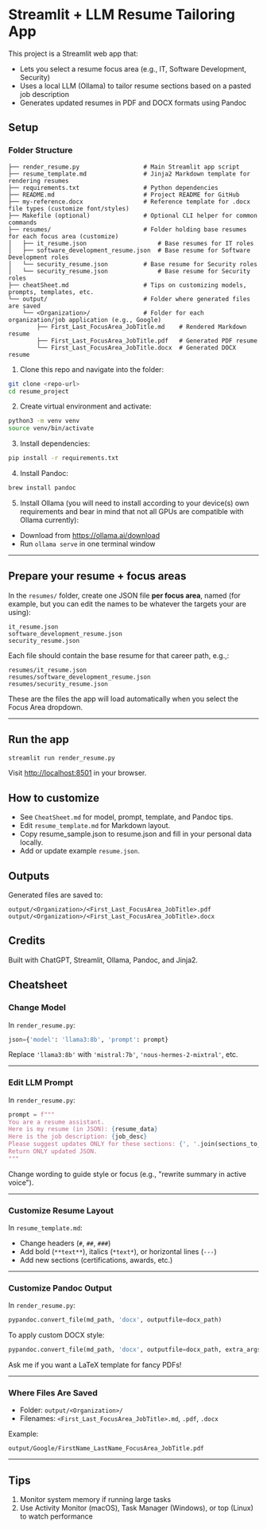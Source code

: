 # Streamlit + LLM Resume Tailoring App

This project is a Streamlit web app that:
- Lets you select a resume focus area (e.g., IT, Software Development, Security)
- Uses a local LLM (Ollama) to tailor resume sections based on a pasted job description
- Generates updated resumes in PDF and DOCX formats using Pandoc

## Setup
### Folder Structure
```resume_project/
├── render_resume.py                  # Main Streamlit app script
├── resume_template.md                # Jinja2 Markdown template for rendering resumes
├── requirements.txt                  # Python dependencies
├── README.md                         # Project README for GitHub
├── my-reference.docx                 # Reference template for .docx file types (customize font/styles)
├── Makefile (optional)               # Optional CLI helper for common commands
├── resumes/                          # Folder holding base resumes for each focus area (customize)
│   ├── it_resume.json                    # Base resumes for IT roles
│   ├── software_development_resume.json  # Base resume for Software Development roles
│   └── security_resume.json          # Base resume for Security roles
│   └── security_resume.json              # Base resume for Security roles
├── cheatSheet.md                     # Tips on customizing models, prompts, templates, etc.
└── output/                           # Folder where generated files are saved
    └── <Organization>/               # Folder for each organization/job application (e.g., Google)
        ├── First_Last_FocusArea_JobTitle.md    # Rendered Markdown resume
        ├── First_Last_FocusArea_JobTitle.pdf   # Generated PDF resume
        └── First_Last_FocusArea_JobTitle.docx  # Generated DOCX resume
```
1. Clone this repo and navigate into the folder:
```bash
git clone <repo-url>
cd resume_project
```

2. Create virtual environment and activate:
```bash
python3 -m venv venv
source venv/bin/activate
```

3. Install dependencies:
```bash
pip install -r requirements.txt
```

4. Install Pandoc:
```bash
brew install pandoc
```

5. Install Ollama (you will need to install according to your device(s) own requirements and bear in mind that not all GPUs are compatible with Ollama currently):
- Download from https://ollama.ai/download
- Run `ollama serve` in one terminal window

---

## Prepare your resume + focus areas

In the `resumes/` folder, create one JSON file **per focus area**, named (for example, but you can edit the names to be whatever the targets your are using):
```
it_resume.json
software_development_resume.json
security_resume.json
```

Each file should contain the base resume for that career path, e.g.,:

```
resumes/it_resume.json
resumes/software_development_resume.json
resumes/security_resume.json
```

These are the files the app will load automatically when you select the Focus Area dropdown.

---

## Run the app
```bash
streamlit run render_resume.py
```
Visit [http://localhost:8501](http://localhost:8501) in your browser.

## How to customize
- See `CheatSheet.md` for model, prompt, template, and Pandoc tips.
- Edit `resume_template.md` for Markdown layout.
- Copy resume_sample.json to resume.json and fill in your personal data locally.
- Add or update example `resume.json`.

## Outputs
Generated files are saved to:
```
output/<Organization>/<First_Last_FocusArea_JobTitle>.pdf
output/<Organization>/<First_Last_FocusArea_JobTitle>.docx
```

## Credits
Built with ChatGPT, Streamlit, Ollama, Pandoc, and Jinja2.

## Cheatsheet

### Change Model
In `render_resume.py`:

```python
json={'model': 'llama3:8b', 'prompt': prompt}
```
Replace `'llama3:8b'` with `'mistral:7b'`, `'nous-hermes-2-mixtral'`, etc.

---

### Edit LLM Prompt
In `render_resume.py`:

```python
prompt = f"""
You are a resume assistant.
Here is my resume (in JSON): {resume_data}
Here is the job description: {job_desc}
Please suggest updates ONLY for these sections: {', '.join(sections_to_update)}.
Return ONLY updated JSON.
"""
```
Change wording to guide style or focus (e.g., "rewrite summary in active voice").

---

### Customize Resume Layout
In `resume_template.md`:
- Change headers (`#`, `##`, `###`)
- Add bold (`**text**`), italics (`*text*`), or horizontal lines (`---`)
- Add new sections (certifications, awards, etc.)

---

### Customize Pandoc Output
In `render_resume.py`:
```python
pypandoc.convert_file(md_path, 'docx', outputfile=docx_path)
```
To apply custom DOCX style:
```python
pypandoc.convert_file(md_path, 'docx', outputfile=docx_path, extra_args=['--reference-doc=custom-style.docx'])
```
Ask me if you want a LaTeX template for fancy PDFs!

---

### Where Files Are Saved
- Folder: `output/<Organization>/`
- Filenames: `<First_Last_FocusArea_JobTitle>.md`, `.pdf`, `.docx`

Example:
```
output/Google/FirstName_LastName_FocusArea_JobTitle.pdf
```

---

## Tips 
1. Monitor system memory if running large tasks  
3. Use Activity Monitor (macOS), Task Manager (Windows), or top (Linux) to watch performance